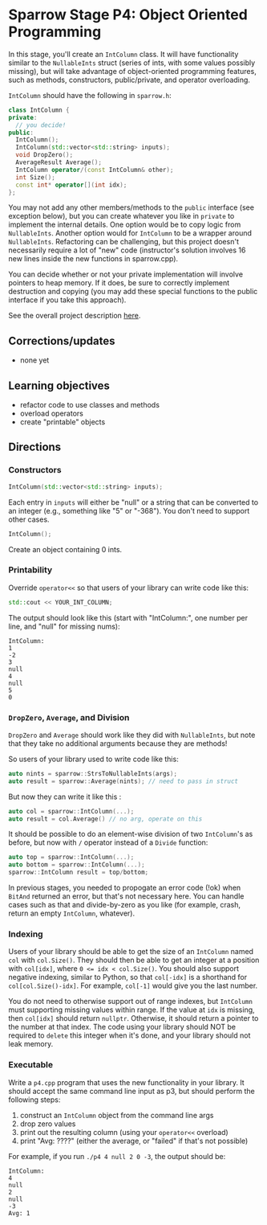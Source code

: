 # Sparrow Stage P4: Object Oriented Programming

In this stage, you'll create an `IntColumn` class.  It will have
functionality similar to the `NullableInts` struct (series of ints,
with some values possibly missing), but will take advantage of
object-oriented programming features, such as methods, constructors,
public/private, and operator overloading.

`IntColumn` should have the following in `sparrow.h`:

```cpp
class IntColumn {
private:
  // you decide!
public:
  IntColumn();
  IntColumn(std::vector<std::string> inputs);
  void DropZero();
  AverageResult Average();
  IntColumn operator/(const IntColumn& other);
  int Size();
  const int* operator[](int idx);
};
```

You may not add any other members/methods to the `public` interface
(see exception below), but you can create whatever you like in
`private` to implement the internal details.  One option would be to
copy logic from `NullableInts`.  Another option would for `IntColumn`
to be a wrapper around `NullableInts`.  Refactoring can be
challenging, but this project doesn't necessarily require a lot of
"new" code (instructor's solution involves 16 new lines inside the new
functions in sparrow.cpp).

You can decide whether or not your private implementation will involve
pointers to heap memory.  If it does, be sure to correctly implement
destruction and copying (you may add these special functions to the
public interface if you take this approach).

See the overall project description [here](README.md).

## Corrections/updates

* none yet

## Learning objectives
* refactor code to use classes and methods
* overload operators
* create "printable" objects

## Directions

### Constructors

```cpp
IntColumn(std::vector<std::string> inputs);
```

Each entry in `inputs` will either be "null" or a string that can be
converted to an integer (e.g., something like "5" or "-368").  You
don't need to support other cases.

```cpp
IntColumn();
```

Create an object containing 0 ints.

### Printability

Override `operator<<` so that users of your library can write code like this:

```cpp
std::cout << YOUR_INT_COLUMN;
```

The output should look like this (start with "IntColumn:", one number per line, and "null" for missing nums):

```
IntColumn:
1
-2
3
null
4
null
5
0
```

### `DropZero`, `Average`, and Division

`DropZero` and `Average` should work like they did with `NullableInts`,
but note that they take no additional arguments because they are
methods!

So users of your library used to write code like this:

```cpp
auto nints = sparrow::StrsToNullableInts(args);
auto result = sparrow::Average(nints); // need to pass in struct
```

But now they can write it like this
:
```cpp
auto col = sparrow::IntColumn(...);
auto result = col.Average() // no arg, operate on this
```

It should be possible to do an element-wise division of two
`IntColumn`'s as before, but now with `/` operator instead of a
`Divide` function:

```cpp
auto top = sparrow::IntColumn(...);
auto bottom = sparrow::IntColumn(...);
sparrow::IntColumn result = top/bottom;
```

In previous stages, you needed to propogate an error code (!ok) when
`BitAnd` returned an error, but that's not necessary here.  You can
handle cases such as that and divide-by-zero as you like (for example,
crash, return an empty `IntColumn`, whatever).

### Indexing

Users of your library should be able to get the size of an `IntColumn`
named `col` with `col.Size()`.  They should then be able to get an
integer at a position with `col[idx]`, where `0 <= idx < col.Size()`.
You should also support negative indexing, similar to Python, so that
`col[-idx]` is a shorthand for `col[col.Size()-idx]`.  For example,
`col[-1]` would give you the last number.

You do not need to otherwise support out of range indexes, but
`IntColumn` must supporting missing values within range.  If the value
at `idx` is missing, then `col[idx]` should return `nullptr`.
Otherwise, it should return a pointer to the number at that index.
The code using your library should NOT be required to `delete` this
integer when it's done, and your library should not leak memory.

### Executable

Write a `p4.cpp` program that uses the new functionality in your
library.  It should accept the same command line input as p3, but
should perform the following steps:

1. construct an `IntColumn` object from the command line args
2. drop zero values
3. print out the resulting column (using your `operator<<` overload)
4. print "Avg: ????" (either the average, or "failed" if that's not possible)

For example, if you run `./p4 4 null 2 0 -3`, the output should be:

```
IntColumn:
4
null
2
null
-3
Avg: 1
```
